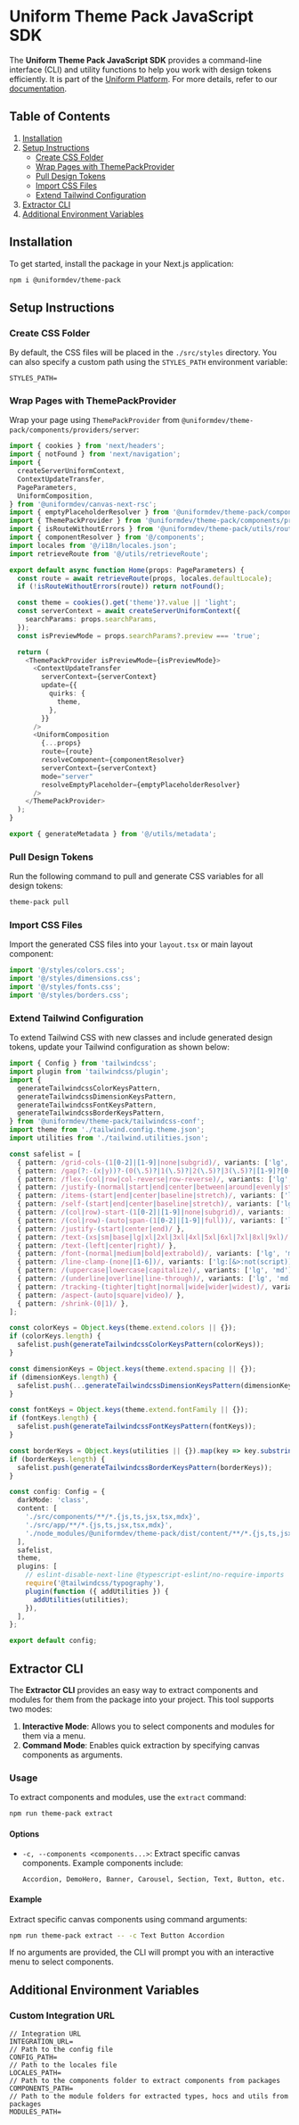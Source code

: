 # Uniform Theme Pack JavaScript SDK

The **Uniform Theme Pack JavaScript SDK** provides a command-line interface (CLI) and utility functions to help you work with design tokens efficiently. It is part of the [Uniform Platform](https://uniform.app). For more details, refer to our [documentation](https://docs.uniform.app).

## Table of Contents

1. [Installation](#installation)
2. [Setup Instructions](#setup-instructions)
   - [Create CSS Folder](#create-css-folder)
   - [Wrap Pages with ThemePackProvider](#wrap-pages-with-themepackprovider)
   - [Pull Design Tokens](#pull-design-tokens)
   - [Import CSS Files](#import-css-files)
   - [Extend Tailwind Configuration](#extend-tailwind-configuration)
3. [Extractor CLI](#extractor-cli)
4. [Additional Environment Variables](#additional-environment-variables)

## Installation

To get started, install the package in your Next.js application:

```bash
npm i @uniformdev/theme-pack
```

## Setup Instructions

### Create CSS Folder

By default, the CSS files will be placed in the `./src/styles` directory. You can also specify a custom path using the `STYLES_PATH` environment variable:

```dotenv
STYLES_PATH=
```

### Wrap Pages with ThemePackProvider

Wrap your page using `ThemePackProvider` from `@uniformdev/theme-pack/components/providers/server`:

```typescript jsx
import { cookies } from 'next/headers';
import { notFound } from 'next/navigation';
import {
  createServerUniformContext,
  ContextUpdateTransfer,
  PageParameters,
  UniformComposition,
} from '@uniformdev/canvas-next-rsc';
import { emptyPlaceholderResolver } from '@uniformdev/theme-pack/components/canvas/emptyPlaceholders';
import { ThemePackProvider } from '@uniformdev/theme-pack/components/providers/server';
import { isRouteWithoutErrors } from '@uniformdev/theme-pack/utils/routing';
import { componentResolver } from '@/components';
import locales from '@/i18n/locales.json';
import retrieveRoute from '@/utils/retrieveRoute';

export default async function Home(props: PageParameters) {
  const route = await retrieveRoute(props, locales.defaultLocale);
  if (!isRouteWithoutErrors(route)) return notFound();

  const theme = cookies().get('theme')?.value || 'light';
  const serverContext = await createServerUniformContext({
    searchParams: props.searchParams,
  });
  const isPreviewMode = props.searchParams?.preview === 'true';

  return (
    <ThemePackProvider isPreviewMode={isPreviewMode}>
      <ContextUpdateTransfer
        serverContext={serverContext}
        update={{
          quirks: {
            theme,
          },
        }}
      />
      <UniformComposition
        {...props}
        route={route}
        resolveComponent={componentResolver}
        serverContext={serverContext}
        mode="server"
        resolveEmptyPlaceholder={emptyPlaceholderResolver}
      />
    </ThemePackProvider>
  );
}

export { generateMetadata } from '@/utils/metadata';
```

### Pull Design Tokens

Run the following command to pull and generate CSS variables for all design tokens:

```bash
theme-pack pull
```

### Import CSS Files

Import the generated CSS files into your `layout.tsx` or main layout component:

```jsx
import '@/styles/colors.css';
import '@/styles/dimensions.css';
import '@/styles/fonts.css';
import '@/styles/borders.css';
```

### Extend Tailwind Configuration

To extend Tailwind CSS with new classes and include generated design tokens, update your Tailwind configuration as shown below:

```typescript
import { Config } from 'tailwindcss';
import plugin from 'tailwindcss/plugin';
import {
  generateTailwindcssColorKeysPattern,
  generateTailwindcssDimensionKeysPattern,
  generateTailwindcssFontKeysPattern,
  generateTailwindcssBorderKeysPattern,
} from '@uniformdev/theme-pack/tailwindcss-conf';
import theme from './tailwind.config.theme.json';
import utilities from './tailwind.utilities.json';

const safelist = [
  { pattern: /grid-cols-(1[0-2]|[1-9]|none|subgrid)/, variants: ['lg', 'md'] },
  { pattern: /gap(?:-(x|y))?-(0(\.5)?|1(\.5)?|2(\.5)?|3(\.5)?|[1-9]?[0-9]|px)/, variants: ['lg', 'md'] },
  { pattern: /flex-(col|row|col-reverse|row-reverse)/, variants: ['lg', 'md'] },
  { pattern: /justify-(normal|start|end|center|between|around|evenly|stretch)/, variants: ['lg', 'md'] },
  { pattern: /items-(start|end|center|baseline|stretch)/, variants: ['lg', 'md'] },
  { pattern: /self-(start|end|center|baseline|stretch)/, variants: ['lg', 'md'] },
  { pattern: /(col|row)-start-(1[0-2]|[1-9]|none|subgrid)/, variants: ['lg', 'md'] },
  { pattern: /(col|row)-(auto|span-(1[0-2]|[1-9]|full))/, variants: ['lg', 'md'] },
  { pattern: /justify-(start|center|end)/ },
  { pattern: /text-(xs|sm|base|lg|xl|2xl|3xl|4xl|5xl|6xl|7xl|8xl|9xl)/, variants: ['lg', 'md'] },
  { pattern: /text-(left|center|right)/ },
  { pattern: /font-(normal|medium|bold|extrabold)/, variants: ['lg', 'md'] },
  { pattern: /line-clamp-(none|[1-6])/, variants: ['lg:[&>:not(script)]', 'md:[&>:not(script)]', '[&>:not(script)]'] },
  { pattern: /(uppercase|lowercase|capitalize)/, variants: ['lg', 'md'] },
  { pattern: /(underline|overline|line-through)/, variants: ['lg', 'md'] },
  { pattern: /tracking-(tighter|tight|normal|wide|wider|widest)/, variants: ['lg', 'md'] },
  { pattern: /aspect-(auto|square|video)/ },
  { pattern: /shrink-(0|1)/ },
];

const colorKeys = Object.keys(theme.extend.colors || {});
if (colorKeys.length) {
  safelist.push(generateTailwindcssColorKeysPattern(colorKeys));
}

const dimensionKeys = Object.keys(theme.extend.spacing || {});
if (dimensionKeys.length) {
  safelist.push(...generateTailwindcssDimensionKeysPattern(dimensionKeys));
}

const fontKeys = Object.keys(theme.extend.fontFamily || {});
if (fontKeys.length) {
  safelist.push(generateTailwindcssFontKeysPattern(fontKeys));
}

const borderKeys = Object.keys(utilities || {}).map(key => key.substring(1));
if (borderKeys.length) {
  safelist.push(generateTailwindcssBorderKeysPattern(borderKeys));
}

const config: Config = {
  darkMode: 'class',
  content: [
    './src/components/**/*.{js,ts,jsx,tsx,mdx}',
    './src/app/**/*.{js,ts,jsx,tsx,mdx}',
    './node_modules/@uniformdev/theme-pack/dist/content/**/*.{js,ts,jsx,tsx,mdx}',
  ],
  safelist,
  theme,
  plugins: [
    // eslint-disable-next-line @typescript-eslint/no-require-imports
    require('@tailwindcss/typography'),
    plugin(function ({ addUtilities }) {
      addUtilities(utilities);
    }),
  ],
};

export default config;
```

## Extractor CLI

The **Extractor CLI** provides an easy way to extract components and modules for them from the package into your project. This tool supports two modes:

1. **Interactive Mode**: Allows you to select components and modules for them via a menu.
2. **Command Mode**: Enables quick extraction by specifying canvas components as arguments.

### Usage

To extract components and modules, use the `extract` command:

```bash
npm run theme-pack extract
```

#### Options

- `-c, --components <components...>`: Extract specific canvas components. Example components include:

  ```
  Accordion, DemoHero, Banner, Carousel, Section, Text, Button, etc.
  ```

#### Example

Extract specific canvas components using command arguments:

```bash
npm run theme-pack extract -- -c Text Button Accordion
```

If no arguments are provided, the CLI will prompt you with an interactive menu to select components.

## Additional Environment Variables

### Custom Integration URL

```dotenv
// Integration URL
INTEGRATION_URL=
// Path to the config file
CONFIG_PATH=
// Path to the locales file
LOCALES_PATH=
// Path to the components folder to extract components from packages  
COMPONENTS_PATH=
// Path to the module folders for extracted types, hocs and utils from packages
MODULES_PATH=
